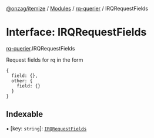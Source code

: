 [@onzag/itemize](../README.md) / [Modules](../modules.md) / [rq-querier](../modules/rq_querier.md) / IRQRequestFields

# Interface: IRQRequestFields

[rq-querier](../modules/rq_querier.md).IRQRequestFields

Request fields for rq in the form
```
{
  field: {},
  other: {
    field: {}
  }
}
```

## Indexable

▪ [key: `string`]: [`IRQRequestFields`](rq_querier.IRQRequestFields.md)
